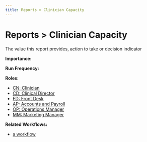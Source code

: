 ```yaml
---
title: Reports > Clinician Capacity
---
```


# Reports > Clinician Capacity

The value this report provides, action to take or decision indicator

**Importance:**

**Run Frequency:**

**Roles:**

- [CN: Clinician](/roles/clinician.md)
- [CD: Clinical Director](/roles/clinical-director.md)
- [FD: Front Desk](/roles/frontdesk-sales.md)
- [AP: Accounts and Payroll](/roles/accounts-and-payroll.md)
- [OP: Operations Manager](/roles/operations-manager.md)
- [MM: Marketing Manager](/roles/marketing-manager.md)

**Related Workflows:**

- [a workflow](/features/workflows/)
